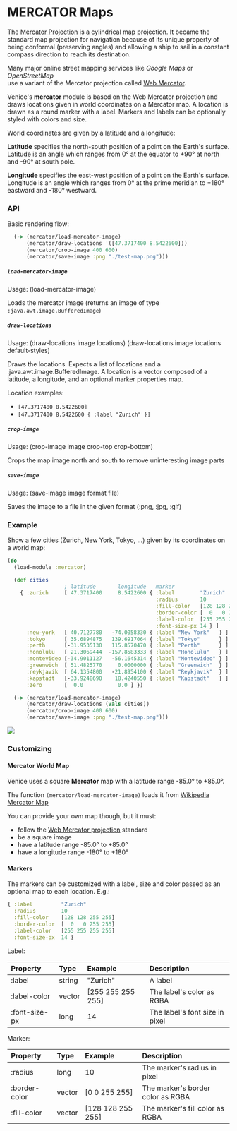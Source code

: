 # MERCATOR Maps

The [Mercator Projection](https://en.wikipedia.org/wiki/Mercator_projection)
is a cylindrical map projection. It became the standard map projection for 
navigation because of its unique property of being conformal (preserving angles) 
and allowing a ship to sail in a constant compass direction to reach its 
destination.

Many major online street mapping services like  _Google Maps_  or  _OpenStreetMap_  
use a variant of the Mercator projection called [Web Mercator](https://en.wikipedia.org/wiki/Web_Mercator_projection).

Venice's **mercator** module is based on the Web Mercator projection 
and draws locations given in world coordinates on a Mercator map. 
A location is drawn as a round marker with a label. Markers and labels
can be optionally styled with colors and size.

World coordinates are given by a latitude and a longitude:

**Latitude** specifies the north-south position of a point on the Earth's
surface. Latitude is an angle which ranges from 0° at the equator to +90°
at north and -90° at south pole.

**Longitude** specifies the east-west position of a point on the Earth's
surface. Longitude is an angle which ranges from 0° at the prime meridian
to +180° eastward and -180° westward.


### API

Basic rendering flow:

```clojure
  (-> (mercator/load-mercator-image)
      (mercator/draw-locations '([47.3717400 8.5422600]))
      (mercator/crop-image 400 600)
      (mercator/save-image :png "./test-map.png")))
```

##### `load-mercator-image`

Usage: (load-mercator-image)

Loads the mercator image (returns an image of type `:java.awt.image.BufferedImage`)


##### `draw-locations`

Usage: (draw-locations image locations) (draw-locations image locations default-styles)

Draws the locations. Expects a list of locations and a :java.awt.image.BufferedImage. 
A location is a vector composed of a latitude, a longitude, and an optional marker properties 
map.

Location examples:

- `[47.3717400 8.5422600]`
- `[47.3717400 8.5422600 { :label "Zurich" }]`


##### `crop-image`

Usage: (crop-image image crop-top crop-bottom)

Crops the map image north and south to remove uninteresting image parts


##### `save-image`

Usage: (save-image image format file)

Saves the image to a file in the given format (:png, :jpg, :gif)



### Example

Show a few cities (Zurich, New York, Tokyo, ...) given by its coordinates on 
a world map:

```clojure
(do
  (load-module :mercator)

  (def cities
                  ; latitude       longitude   marker
    { :zurich     [ 47.3717400     8.5422600 { :label        "Zurich"
                                               :radius       10
                                               :fill-color   [128 128 255 255]
                                               :border-color [  0   0 255 255]
                                               :label-color  [255 255 255 255]
                                               :font-size-px 14 } ]
      :new-york   [ 40.7127780   -74.0058330 { :label "New York"   } ]
      :tokyo      [ 35.6894875   139.6917064 { :label "Tokyo"      } ]
      :perth      [-31.9535130   115.8570470 { :label "Perth"      } ]
      :honolulu   [ 21.3069444  -157.8583333 { :label "Honolulu"   } ]
      :montevideo [-34.9011127   -56.1645314 { :label "Montevideo" } ]
      :greenwich  [ 51.4825770     0.0000000 { :label "Greenwich"  } ]
      :reykjavik  [ 64.1354800   -21.8954100 { :label "Reykjavik"  } ]
      :kapstadt   [-33.9248690    18.4240550 { :label "Kapstadt"   } ]
      :zero       [  0.0           0.0 ] })

  (-> (mercator/load-mercator-image)
      (mercator/draw-locations (vals cities))
      (mercator/crop-image 400 600)
      (mercator/save-image :png "./test-map.png")))
```

<img src="https://github.com/jlangch/venice/blob/master/doc/charts/mercator.png">


### Customizing

#### Mercator World Map

Venice uses a square **Mercator**  map with a latitude range -85.0° to +85.0°.

The function `(mercator/load-mercator-image)` loads it from [Wikipedia Mercator Map](https://upload.wikimedia.org/wikipedia/commons/7/73/Mercator_projection_Square.JPG)

You can provide your own map though, but it must:

- follow the [Web Mercator projection](https://en.wikipedia.org/wiki/Web_Mercator_projection) standard
- be a square image
- have a latitude range -85.0° to +85.0°
- have a longitude range -180° to +180°


#### Markers

The markers can be customized with a label, size and color passed as an optional map to each location. E.g.:

```clojure
{ :label         "Zurich"
  :radius        10
  :fill-color    [128 128 255 255]
  :border-color  [  0   0 255 255]
  :label-color   [255 255 255 255]
  :font-size-px  14 }
```

Label:

| Property          | Type   | Example           | Description                    |
| :---              | :---   | :---              | :---                           |
| :label            | string | "Zurich"          | A label                        |
| :label-color      | vector | [255 255 255 255] | The label's color as RGBA      |
| :font-size-px     | long   | 14                | The label's font size in pixel |

Marker:

| Property          | Type   | Example           | Description                       |
| :---              | :---   | :---              | :---                              |
| :radius           | long   | 10                | The marker's radius in pixel      |
| :border-color     | vector | [0 0 255 255]     | The marker's border color as RGBA |
| :fill-color       | vector | [128 128 255 255] | The marker's fill color as RGBA   |

